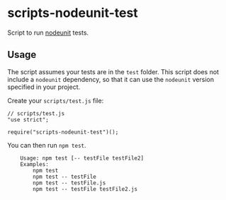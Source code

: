 # scripts-nodeunit-test

Script to run [nodeunit](https://github.com/caolan/nodeunit) tests.

## Usage

The script assumes your tests are in the `test` folder. This script does not include a `nodeunit` dependency, so that it can use the `nodeunit` version specified in your project.

Create your `scripts/test.js` file:
```
// scripts/test.js
"use strict";

require("scripts-nodeunit-test")();
```

You can then run `npm test`.
```
    Usage: npm test [-- testFile testFile2]
    Examples:
        npm test
        npm test -- testFile
        npm test -- testFile.js
        npm test -- testFile testFile2.js
```
